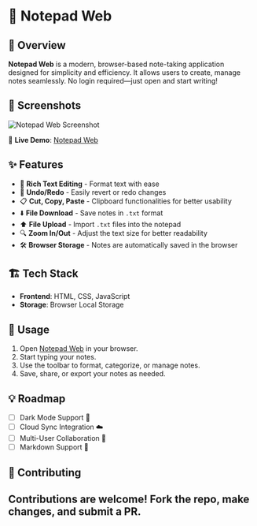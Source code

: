 # 📌 Notepad Web

## 🚀 Overview
**Notepad Web** is a modern, browser-based note-taking application designed for simplicity and efficiency. It allows users to create, manage notes seamlessly. No login required—just open and start writing!
## 📸 Screenshots
![Notepad Web Screenshot](https://i.ibb.co.com/C5swXK9z/screenshot-1741670981620.png)

🔗 **Live Demo**: [Notepad Web](https://notepadweb-novara.netlify.app/)

## ✨ Features
- 📝 **Rich Text Editing** - Format text with ease
- 🔄 **Undo/Redo** - Easily revert or redo changes
- 📋 **Cut, Copy, Paste** - Clipboard functionalities for better usability
- ⬇️ **File Download** - Save notes in `.txt` format
- ⬆️ **File Upload** - Import `.txt` files into the notepad
- 🔍 **Zoom In/Out** - Adjust the text size for better readability
- 🛠 **Browser Storage** - Notes are automatically saved in the browser

## 🏗️ Tech Stack
- **Frontend**: HTML, CSS, JavaScript
- **Storage**: Browser Local Storage

## 🎯 Usage
1. Open [Notepad Web](https://notepadweb-novara.netlify.app/) in your browser.
2. Start typing your notes.
3. Use the toolbar to format, categorize, or manage notes.
4. Save, share, or export your notes as needed.

## 💡 Roadmap
- [ ] Dark Mode Support 🌙
- [ ] Cloud Sync Integration ☁️
- [ ] Multi-User Collaboration 👥
- [ ] Markdown Support 📝

## 🤝 Contributing
Contributions are welcome! Fork the repo, make changes, and submit a PR.
---
